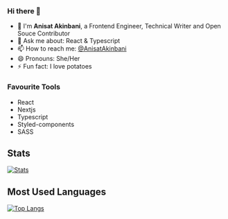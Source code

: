 ### Hi there 👋 

<!--
**Annysah/Annysah** is a ✨ _special_ ✨ repository because its `README.md` (this file) appears on your GitHub profile.

Here are some ideas to get you started:

- 🔭 I’m currently working on ...
- 🌱 I’m currently learning ...
- 👯 I’m looking to collaborate on ...
- 🤔 I’m looking for help with ...
- 💬 Ask me about ...
- 📫 How to reach me: ...
- 😄 Pronouns: ...
- ⚡ Fun fact: ...
-->
- 🌱 I'm **Anisat Akinbani**, a Frontend Engineer, Technical Writer and Open Souce Contributor
- 💬 Ask me about: React & Typescript
- 📫 How to reach me: [@AnisatAkinbani](https://twitter.com/AnisatAkinbani)
- 😄 Pronouns: She/Her
- ⚡ Fun fact: I love potatoes

### Favourite Tools
- React
- Nextjs 
- Typescript 
- Styled-components 
- SASS

## Stats
[![Stats](https://github-readme-stats.vercel.app/api?username=Annysah&show_icons=true&theme=tokyonight)](https://github.com/anuraghazra/github-readme-stats)

<!--## Commit Streak
[![Annysah's GitHub commit streak](https://github-readme-streak-stats.herokuapp.com/?user=Annysah&theme=tokyonight&fire=FFA500&ring=FFA500)](https://git.io/streak-stats)-->
    
## Most Used Languages
[![Top Langs](https://github-readme-stats.vercel.app/api/top-langs/?username=Annysah&layout=compact&theme=tokyonight)](https://github.com/anuraghazra/github-readme-stats)
